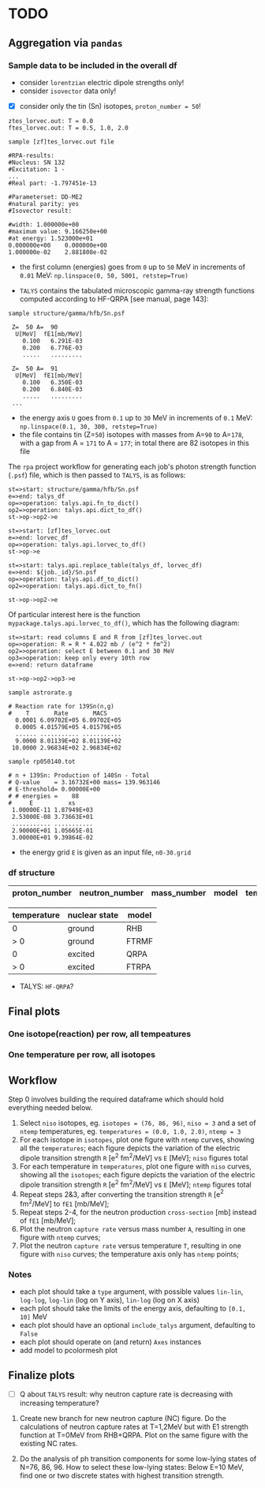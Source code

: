 # TODO


## Aggregation via `pandas`


### Sample data to be included in the overall df

- consider `lorentzian` electric dipole strengths only!
- consider `isovector` data only!
- [x] consider only the tin (Sn) isotopes, `proton_number = 50`!


```
ztes_lorvec.out: T = 0.0
ftes_lorvec.out: T = 0.5, 1.0, 2.0
```


```
sample [zf]tes_lorvec.out file
```
```
#RPA-results:
#Nucleus: SN 132
#Excitation: 1 -
...
#Real part: -1.797451e-13

#Parameterset: DD-ME2
#natural parity: yes
#Isovector result:

#width: 1.000000e+00
#maximum value: 9.166250e+00
#at energy: 1.523000e+01
0.000000e+00	0.000000e+00
1.000000e-02	2.881808e-02
```
- the first column (energies) goes from `0` up to `50` MeV in increments of `0.01` MeV: `np.linspace(0, 50, 5001, retstep=True)`


- `TALYS` contains the tabulated microscopic gamma-ray strength functions computed according to HF-QRPA [see manual, page 143]:
```
sample structure/gamma/hfb/Sn.psf
```
```
 Z=  50 A=  90
  U[MeV]  fE1[mb/MeV]
    0.100   6.291E-03
    0.200   6.776E-03
    .....   .........
    
 Z=  50 A=  91
  U[MeV]  fE1[mb/MeV]
    0.100   6.350E-03
    0.200   6.840E-03
    .....   .........
 ...
```
- the energy axis `U` goes from `0.1` up to `30` MeV in increments of `0.1` MeV: `np.linspace(0.1, 30, 300, retstep=True)`
- the file contains tin (Z=`50`) isotopes with masses from A=`90` to A=`178`, with a gap from A = `171` to A = `177`; in total there are 82 isotopes in this file

The `rpa` project workflow for generating each job's photon strength function (`.psf`) file, which is then passed to `TALYS`, is as follows:

```flow
st=>start: structure/gamma/hfb/Sn.psf
e=>end: talys_df
op=>operation: talys.api.fn_to_dict()
op2=>operation: talys.api.dict_to_df()
st->op->op2->e
```

```flow
st=>start: [zf]tes_lorvec.out
e=>end: lorvec_df
op=>operation: talys.api.lorvec_to_df()
st->op->e
```

```flow
st=>start: talys.api.replace_table(talys_df, lorvec_df)
e=>end: ${job._id}/Sn.psf
op=>operation: talys.api.df_to_dict()
op2=>operation: talys.api.dict_to_fn()

st->op->op2->e
```

Of particular interest here is the function `mypackage.talys.api.lorvec_to_df()`, which has the following diagram:

```flow
st=>start: read columns E and R from [zf]tes_lorvec.out
op=>operation: R = R * 4.022 mb / (e^2 * fm^2)
op2=>operation: select E between 0.1 and 30 MeV
op3=>operation: keep only every 10th row
e=>end: return dataframe

st->op->op2->op3->e
```

```
sample astrorate.g
```
```
# Reaction rate for 139Sn(n,g)
#    T       Rate       MACS
  0.0001 6.09702E+05 6.09702E+05
  0.0005 4.01579E+05 4.01579E+05
  ...... ........... ...........
  9.0000 8.01139E+02 8.01139E+02
 10.0000 2.96834E+02 2.96834E+02 
```

```
sample rp050140.tot
```
```
# n + 139Sn: Production of 140Sn - Total
# Q-value    = 3.16732E+00 mass= 139.963146
# E-threshold= 0.00000E+00
# # energies =    88
#     E          xs
 1.00000E-11 1.87949E+03
 2.53000E-08 3.73663E+01
 ........... ...........
 2.90000E+01 1.05665E-01
 3.00000E+01 9.39864E-02
```
- the energy grid `E` is given as an input file, `n0-30.grid`


### df structure

| proton_number | neutron_number | mass_number | model | temperature | excitation_energy | neutron_energy | strength_function_fm | strength_function_mb | cross_section | capture_rate |
| ------------- | -------------- | ----------- | ----- | ----------- | ----------------- | -------------- | -------------------- | -------------------- | ------------- | ------------ |



| temperature | nuclear state | model |
| ----------- | ------------- | ----- |
| 0           |  ground       | RHB   |
| > 0         |  ground       | FTRMF |
| 0           |  excited      | QRPA  |
| > 0         |  excited      | FTRPA |


- TALYS: `HF-QRPA`?

## Final plots

### One isotope(reaction) per row, all tempeatures
<!-- ![one isotope per row](https://i.imgur.com/N387UZa.png) -->

### One temperature per row, all isotopes
<!-- ![one temperature per row](https://i.imgur.com/HlsNRnn.png) -->

## Workflow

Step 0 involves building the required dataframe which should hold everything needed below.

1. Select `niso` isotopes, eg. `isotopes = (76, 86, 96)`, `niso = 3` and a set of `ntemp` temperatures, eg. `temperatures = (0.0, 1.0, 2.0)`, `ntemp = 3`
2. For each isotope in `isotopes`, plot one figure with `ntemp` curves, showing all the `temperatures`; each figure depicts the variation of the electric dipole transition strength `R` [e${}^{2}$ fm${}^{2}$/MeV] vs `E` [MeV]; `niso` figures total
3. For each temperature in `temperatures`, plot one figure with `niso` curves, showing all the `isotopes`; each figure depicts the variation of the electric dipole transition strength `R` [e${}^{2}$ fm${}^{2}$/MeV] vs `E` [MeV]; `ntemp` figures total
4. Repeat steps 2&3, after converting the transition strength `R` [e${}^{2}$ fm${}^{2}$/MeV] to `fE1` [mb/MeV];
5. Repeat steps 2-4, for the neutron production `cross-section` [mb] instead of `fE1` [mb/MeV];
6. Plot the neutron `capture rate` versus mass number `A`, resulting in one figure with `ntemp` curves;
7. Plot the neutron `capture rate` versus temperature `T`, resulting in one figure with `niso` curves; the temperature axis only has `ntemp` points;

### Notes

- each plot should take a `type` argument, with possible values `lin-lin`, `log-log`, `log-lin` (log on Y axis), `lin-log` (log on X axis)
- each plot should take the limits of the energy axis, defaulting to `[0.1, 10]` MeV
- each plot should have an optional `include_talys` argument, defaulting to `False`
- each plot should operate on (and return) `Axes` instances
- add model to pcolormesh plot

## Finalize plots

- [ ] Q about `TALYS` result: why neutron capture rate is decreasing with increasing temperature?

1.  Create new branch for new neutron capture (NC) figure.
    Do the calculations of neutron capture rates at T=1,2MeV
    but with E1 strength function at T=0MeV from RHB+QRPA.
    Plot on the same figure with the existing NC rates.

2.  Do the analysis of ph transition components for some low-lying states of
    N=76, 86, 96. How to select these low-lying states:  Below E=10 MeV, find
    one or two discrete states with highest transition strength.
